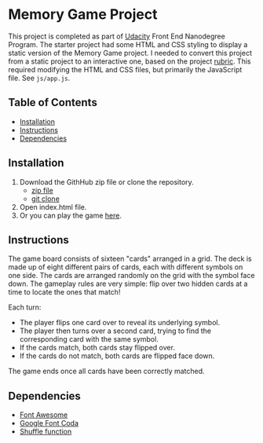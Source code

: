 # Memory Game Project

This project is completed as part of [Udacity](https://www.udacity.com/) Front End Nanodegree Program. The starter project had some HTML and CSS styling to display a static version of the Memory Game project. I needed to convert this project from a static project to an interactive one, based on the project [rubric](https://review.udacity.com/#!/rubrics/591/view). This required modifying the HTML and CSS files, but primarily the JavaScript file. See `js/app.js`.

## Table of Contents

* [Installation](#installation)
* [Instructions](#instructions)
* [Dependencies](#dependencies)

## Installation

1. Download the GithHub zip file or clone the repository.
	* [zip file](https://github.com/torralbapatrick/fend-project-memory-game/archive/master.zip)
	* [git clone](https://github.com/torralbapatrick/fend-project-memory-game)
2. Open index.html file.
3. Or you can play the game [here](https://torralbapatrick.github.io/fend-project-memory-game/).

## Instructions

The game board consists of sixteen "cards" arranged in a grid. The deck is made up of eight different pairs of cards, each with different symbols on one side. The cards are arranged randomly on the grid with the symbol face down. The gameplay rules are very simple: flip over two hidden cards at a time to locate the ones that match!

Each turn:

* The player flips one card over to reveal its underlying symbol.
* The player then turns over a second card, trying to find the corresponding card with the same symbol.
* If the cards match, both cards stay flipped over.
* If the cards do not match, both cards are flipped face down.

The game ends once all cards have been correctly matched.

## Dependencies

* [Font Awesome](https://fontawesome.com/)
* [Google Font Coda](https://fonts.google.com/specimen/Coda)
* [Shuffle function](http://stackoverflow.com/a/2450976)